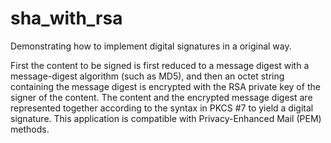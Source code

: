 # sha_with_rsa
Demonstrating how to implement digital signatures in a original way.

First the content to be signed is first reduced to a message digest with a message-digest algorithm (such as MD5), and then
an octet string containing the message digest is encrypted with the RSA private key of the signer of the content.
The content and the encrypted message digest are represented together according to the syntax in PKCS #7 to yield a digital
signature. This application is compatible with Privacy-Enhanced Mail (PEM) methods.
